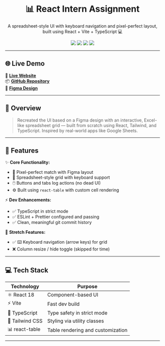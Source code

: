 <h1 align="center">📊 React Intern Assignment</h1>
<p align="center">A spreadsheet-style UI with keyboard navigation and pixel-perfect layout, built using React + Vite + TypeScript 💻</p>

<p align="center">
  <img src="https://img.shields.io/badge/React-18-blue?logo=react" />
  <img src="https://img.shields.io/badge/Vite-Fast-yellow?logo=vite" />
  <img src="https://img.shields.io/badge/TailwindCSS-Utility--first-green?logo=tailwindcss" />
  <img src="https://img.shields.io/badge/TypeScript-Strict-blue?logo=typescript" />
</p>

---

## 🌐 Live Demo

🔗 [**Live Website**](https://react-assignment-nine-xi.vercel.app/)  
📦 [**GitHub Repository**](https://github.com/rajansharma08/React-assignment)  
🎨 [**Figma Design**](https://www.figma.com/design/3nywpu5sz45RrCmwe68QZP/Intern-Design-Assigment?node-id=2-2535&t=DJGGMt8I4fiZjoIB-1)

---

## 🧠 Overview

> Recreated the UI based on a Figma design with an interactive, Excel-like spreadsheet grid — built from scratch using React, Tailwind, and TypeScript. Inspired by real-world apps like Google Sheets.

---

## 🚧 Features

✨ **Core Functionality:**
- 🎯 Pixel-perfect match with Figma layout
- 🧾 Spreadsheet-style grid with keyboard support
- 🖱️ Buttons and tabs log actions (no dead UI)
- ⚙️ Built using `react-table` with custom cell rendering

⚡ **Dev Enhancements:**
- ✅ TypeScript in strict mode
- ✅ ESLint + Prettier configured and passing
- ✅ Clean, meaningful git commit history

🔧 **Stretch Features:**
- ✅ ⌨️ Keyboard navigation (arrow keys) for grid
- ❌ Column resize / hide toggle (skipped for time)

---

## 💻 Tech Stack

| Technology     | Purpose                           |
|----------------|-----------------------------------|
| ⚛️ React 18     | Component-based UI                |
| ⚡ Vite         | Fast dev build                    |
| 🧠 TypeScript   | Type safety in strict mode        |
| 💨 Tailwind CSS | Styling via utility classes       |
| 📊 react-table | Table rendering and customization |

---
